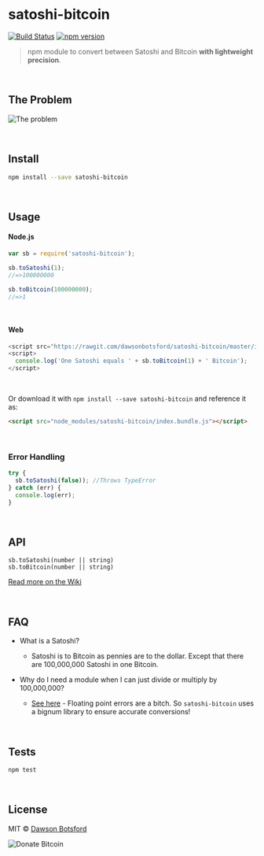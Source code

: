 # satoshi-bitcoin

[![Build Status](https://travis-ci.org/dawsonbotsford/satoshi-bitcoin.svg?branch=master)](https://travis-ci.org/dawsonbotsford/satoshi-bitcoin)
[![npm version](https://badge.fury.io/js/satoshi-bitcoin.svg)](http://badge.fury.io/js/satoshi-bitcoin)

> npm module to convert between Satoshi and Bitcoin <b>with lightweight precision</b>.

<br>

## The Problem

![The problem](http://i.imgur.com/H1Ck3bF.png)

<br>

## Install

```bash
npm install --save satoshi-bitcoin
```
<br>

## Usage

#### Node.js
```js
var sb = require('satoshi-bitcoin');

sb.toSatoshi(1);
//=>100000000

sb.toBitcoin(100000000);
//=>1
```

<br>

#### Web

```js
<script src="https://rawgit.com/dawsonbotsford/satoshi-bitcoin/master/index.bundle.js"></script>
<script>
  console.log('One Satoshi equals ' + sb.toBitcoin(1) + ' Bitcoin');
</script>
```

<br>

Or download it with `npm install --save satoshi-bitcoin` and reference it as:
```html
<script src="node_modules/satoshi-bitcoin/index.bundle.js"></script>
```

<br>

### Error Handling

```javascript
try {
  sb.toSatoshi(false)); //Throws TypeError
} catch (err) {
  console.log(err);
}
```

<br>

## API

`sb.toSatoshi(number || string)`  
`sb.toBitcoin(number || string)`

[Read more on the Wiki](https://github.com/dawsonbotsford/satoshi-bitcoin/blob/master/wiki/index.md)

<br>

## FAQ

* What is a Satoshi?
	* Satoshi is to Bitcoin as pennies are to the dollar. Except that there are 100,000,000 Satoshi in one Bitcoin.  


* Why do I need a module when I can just divide or multiply by 100,000,000?
	* [See here](http://repl.it/zlF/4) - Floating point errors are a bitch. So `satoshi-bitcoin` uses a bignum library to ensure accurate conversions!

<br>

## Tests

```bash
npm test
```

<br>

## License

MIT © [Dawson Botsford](http://dawsonbotsford.com)

![Donate Bitcoin](https://img.shields.io/badge/Donate%20Bitcoin%20-16VpU9eZgQv8YfZ8WJo5XX2Qwybny9WAqf-ff69b4.svg)
